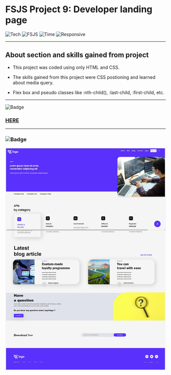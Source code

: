 # FSJS Project 9: Developer landing page


![Tech](https://img.shields.io/badge/HTML-CSS-blue)
![FSJS](https://img.shields.io/badge/FSJS%20Bootcamp-Hitesh%20Choudhary-orange)
![Time](https://img.shields.io/badge/TIME%20TAKEN-6%20Hrs-red)
![Responsive](https://img.shields.io/badge/Mobile%20Responsive%20-Yes-brightgreen)

***

## About section and skills gained from project
- This project was coded using only HTML and CSS. 

- The skills gained from this project were CSS postioning and learned about media query.

- Flex box and pseudo classes like :nth-child(), :last-child, :first-child, etc.

***


![Badge](https://img.shields.io/badge/PROJECT%20LINK-BELOW-lightgrey) 
### [HERE](https://project-link-9.netlify.app/)

***

### ![Badge](https://img.shields.io/badge/FINAL-OUTPUT-yellow)

![Output](./final%20output/final%20output.jpeg)










